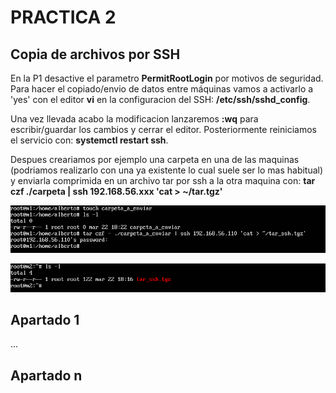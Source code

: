 # PRACTICA 2

## Copia de archivos por SSH
En la P1 desactive el parametro **PermitRootLogin** por motivos de seguridad. Para hacer el copiado/envio de datos entre máquinas vamos a activarlo a 'yes' con el editor **vi** en la configuracion del SSH: **/etc/ssh/sshd_config**. 

Una vez llevada acabo la modificacion lanzaremos **:wq** para escribir/guardar los cambios y cerrar el editor. Posteriormente reiniciamos el servicio con: **systemctl restart ssh**.

Despues creariamos por ejemplo una carpeta en una de las maquinas (podriamos realizarlo con una ya existente lo cual suele ser lo mas habitual) y enviarla comprimida en un archivo tar por ssh a la otra maquina con: **tar czf ./carpeta | ssh 192.168.56.xxx 'cat > ~/tar.tgz'**

![imagen](https://github.com/Alberto93GV/SWAP/blob/master/Practica2/envio_ssh_m1.png)

![imagen](https://github.com/Alberto93GV/SWAP/blob/master/Practica2/envio_ssh_m2.png)


## Apartado 1

...

## Apartado n



